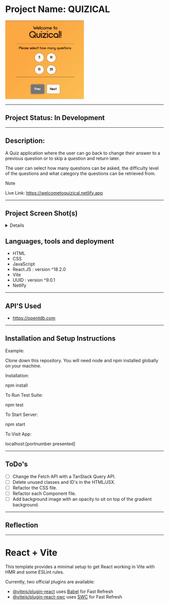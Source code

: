 # **Project Name: QUIZICAL**

<img src="./Screenshots/Quizical%20Quantity%20Image.png" width="250" height="250">

---

## Project Status: In Development

---

## Description:

A Quiz application where the user can go back to change their answer to a previous question or to skip a question and return later.

The user can select how many questions can be asked, the difficulty level of the questions and what category the questions can be retrieved from.

> [!NOTE]
> Live Link: https://welcometoquizical.netlify.app

---

## Project Screen Shot(s)

<details>
    Screenshot of the initial page of the Quizical Web Application, the page asks the user to select how many questions to be asked.

<img src="./Screenshots/Quizical%20Quantity%20Image.png" width="250" height="250">

    Screenshot of the 2nd page of the Quizical Web Application, the page asks the user to select the difficulty of the questions to be asked.

 <img src="./Screenshots/Quizical Difficulty Image.png" width="250" height="250">

    Screenshot of the 3rd page of the Quizical Web Application, the page asks the user to select the category of the questions to be asked.

 <img src="./Screenshots/Quizical Category Image.png" width="250" height="250">

    Screenshot of the 4th page of the Quizical Web Application, the page asks the user if they are ready to start the quiz. If the user is not ready, they can click the prev button to change their response to the previous questions asked.

 <img src="./Screenshots/Quizical Start Quiz Image.png" width="250" height="250">

    Screenshot of the 5th page and onwards - depending on thequestion quantity that was requested. These pages asks the user a question and they have 4 buttons presented each having a potential answer to the question. Once the user has selected an answer, they can click the Next button to move onto the next question, the user also has an option to click the finish button to retrieve the results of the quiz.

 <img src="./Screenshots/Quizical Question Image.png" width="250" height="250">

     Once the Finish button is selected, the page will rerender and show the a table of the results from the quiz. This table will show how many questions you got right and which were wrong. There is a Refresh button at the bottom where the user can click and start the quiz again from the start.



 <img src="./Screenshots/Quizical Results Image.png" width="250" height="250">

</details>

## Languages, tools and deployment

- HTML
- CSS
- JavaScript
- React.JS : version ^18.2.0
- Vite
- UUID : version ^9.0.1
- Netlify

---

## API'S Used

- https://opentdb.com

---

## Installation and Setup Instructions

Example:

Clone down this repository. You will need node and npm installed globally on your machine.

Installation:

npm install

To Run Test Suite:

npm test

To Start Server:

npm start

To Visit App:

localhost:[portnumber presented]

---

## ToDo's

- [ ] Change the Fetch API with a TanStack Query API.
- [ ] Delete unused classes and ID's in the HTML/JSX.
- [ ] Refactor the CSS file.
- [ ] Refactor each Component file.
- [ ] Add background image with an opacity to sit on top of the gradient background.

---

## Reflection

---

# React + Vite

This template provides a minimal setup to get React working in Vite with HMR and some ESLint rules.

Currently, two official plugins are available:

- [@vitejs/plugin-react](https://github.com/vitejs/vite-plugin-react/blob/main/packages/plugin-react/README.md) uses [Babel](https://babeljs.io/) for Fast Refresh
- [@vitejs/plugin-react-swc](https://github.com/vitejs/vite-plugin-react-swc) uses [SWC](https://swc.rs/) for Fast Refresh
